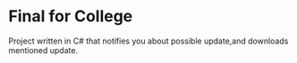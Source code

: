 # Final for College
Project written in C# that notifies you about possible update,and downloads mentioned update.
